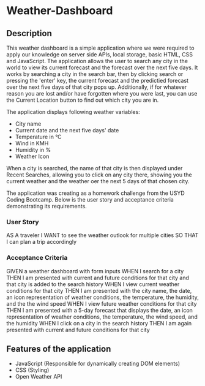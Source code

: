 # Weather-Dashboard

## Description
This weather dashboard is a simple application where we were required to apply our knowledge on server side APIs, local storage, basic HTML, CSS and JavaScript. The application allows the user to search any city in the world to view its current forecast and the forecast over the next five days. It works by searching a city in the search bar, then by clicking search or pressing the 'enter' key, the current forecast and the predictied forecast over the next five days of that city pops up. Additionally, if for whatever reason you are lost and/or have forgotten where you were last, you can use the Current Location button to find out which city you are in.

The application displays following weather variables:
- City name
- Current date and the next five days' date
- Temperature in °C
- Wind in KMH
- Humidity in %
- Weather Icon

When a city is searched, the name of that city is then displayed under Recent Searches, allowing you to click on any city there, showing you the current weather and the weather oer the next 5 days of that chosen city. 

The application was creating as a homework challenge from the USYD Coding Bootcamp. Below is the user story and acceptance criteria demonstrating its requirements.

### User Story
AS A traveler
I WANT to see the weather outlook for multiple cities
SO THAT I can plan a trip accordingly

### Acceptance Criteria
GIVEN a weather dashboard with form inputs
WHEN I search for a city
THEN I am presented with current and future conditions for that city and that city is added to the search history
WHEN I view current weather conditions for that city
THEN I am presented with the city name, the date, an icon representation of weather conditions, the temperature, the humidity, and the the wind speed
WHEN I view future weather conditions for that city
THEN I am presented with a 5-day forecast that displays the date, an icon representation of weather conditions, the temperature, the wind speed, and the humidity
WHEN I click on a city in the search history
THEN I am again presented with current and future conditions for that city

## Features of the application
- JavaScript (Responsible for dynamically creating DOM elements)
- CSS (Styling)
- Open Weather API

